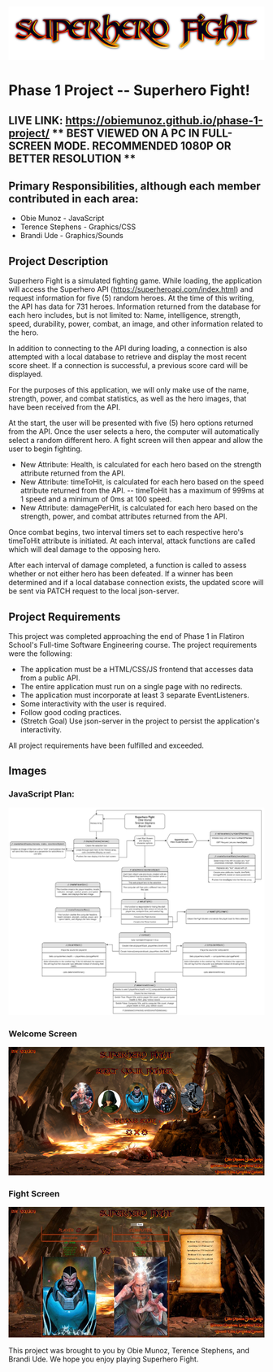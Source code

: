 ![superhero-fight-banner](./assets/superhero-fight-banner.png)

# Phase 1 Project -- Superhero Fight!
## LIVE LINK: https://obiemunoz.github.io/phase-1-project/  ** BEST VIEWED ON A PC IN FULL-SCREEN MODE. RECOMMENDED 1080P OR BETTER RESOLUTION **
## Primary Responsibilities, although each member contributed in each area:
- Obie Munoz - JavaScript
- Terence Stephens - Graphics/CSS
- Brandi Ude - Graphics/Sounds

## Project Description
Superhero Fight is a simulated fighting game. While loading, the application will access the Superhero API (https://superheroapi.com/index.html) and request information for five (5) random heroes. At the time of this writing, the API has data for 731 heroes. Information returned from the database for each hero includes, but is not limited to: Name, intelligence, strength, speed, durability, power, combat, an image, and other information related to the hero.

In addition to connecting to the API during loading, a connection is also attempted with a local database to retrieve and display the most recent score sheet. If a connection is successful, a previous score card will be displayed.

For the purposes of this application, we will only make use of the name, strength, power, and combat statistics, as well as the hero images, that have been received from the API.

At the start, the user will be presented with five (5) hero options returned from the API. Once the user selects a hero, the computer will automatically select a random different hero. A fight screen will then appear and allow the user to begin fighting.

- New Attribute: Health, is calculated for each hero based on the strength attribute returned from the API.
- New Attribute: timeToHit, is calculated for each hero based on the speed attribute returned from the API.
-- timeToHit has a maximum of 999ms at 1 speed and a minimum of 0ms at 100 speed.
- New Attribute: damagePerHit, is calculated for each hero based on the strength, power, and combat attributes returned from the API.

Once combat begins, two interval timers set to each respective hero's timeToHit attribute is initiated. At each interval, attack functions are called which will deal damage to the opposing hero.

After each interval of damage completed, a function is called to assess whether or not either hero has been defeated. If a winner has been determined and if a local database connection exists, the updated score will be sent via PATCH request to the local json-server.

## Project Requirements
This project was completed approaching the end of Phase 1 in Flatiron School's Full-time Software Engineering course. The project requirements were the following:
- The application must be a HTML/CSS/JS frontend that accesses data from a public API.
- The entire application must run on a single page with no redirects.
- The application must incorporate at least 3 separate EventListeners.
- Some interactivity with the user is required.
- Follow good coding practices.
- (Stretch Goal) Use json-server in the project to persist the application's interactivity.

All project requirements have been fulfilled and exceeded.

## Images
### JavaScript Plan:
![javascript-plan](./misc-project-files/javascript-plan.png)
### Welcome Screen
![superhero-fight-1](./misc-project-files/superhero-fight-1.png)
### Fight Screen
![superhero-fight-2](./misc-project-files/superhero-fight-2.jpg)

This project was brought to you by Obie Munoz, Terence Stephens, and Brandi Ude. We hope you enjoy playing Superhero Fight.
